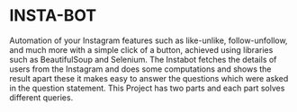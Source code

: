 # INSTA-BOT
Automation of your Instagram features such as like-unlike, follow-unfollow, and much more with a simple click of a button, achieved using libraries such as BeautifulSoup and Selenium.
The Instabot fetches the details of users from the Instagram and does some computations and shows the result apart these it makes easy to answer the questions which were asked in the question statement. This Project has two parts and each part solves different queries.
